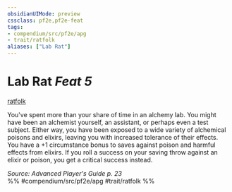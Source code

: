 ```yaml
---
obsidianUIMode: preview
cssclass: pf2e,pf2e-feat
tags:
- compendium/src/pf2e/apg
- trait/ratfolk
aliases: ["Lab Rat"]
---
```

# Lab Rat  *Feat 5*  
[ratfolk](ratfolk-b1.md "Ratfolk Ancestry & Heritage Trait")  


You've spent more than your share of time in an alchemy lab. You might have been an alchemist yourself, an assistant, or perhaps even a test subject. Either way, you have been exposed to a wide variety of alchemical poisons and elixirs, leaving you with increased tolerance of their effects. You have a +1 circumstance bonus to saves against poison and harmful effects from elixirs. If you roll a success on your saving throw against an elixir or poison, you get a critical success instead.

*Source: Advanced Player's Guide p. 23*  
%% #compendium/src/pf2e/apg #trait/ratfolk %%